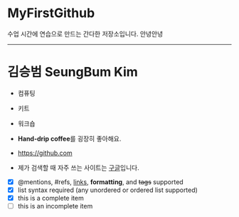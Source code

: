 # MyFirstGithub
수업 시간에 연습으로 만드는 간다한 저장소입니다.
안녕안녕

------

# 김승범 SeungBum Kim
 * 컴퓨팅
 * 키트
 * 워크숍
 * **Hand-drip coffee**를 굉장히 좋아해요.

 * https://github.com
 * 제가 검색할 때 자주 쓰는 사이트는 [구글](https://google.com)입니다.

- [x] @mentions, #refs, [links](), **formatting**, and <del>tags</del> supported
- [x] list syntax required (any unordered or ordered list supported)
- [x] this is a complete item
- [ ] this is an incomplete item

